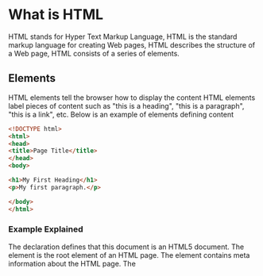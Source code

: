 # What is HTML

HTML stands for Hyper Text Markup Language,
HTML is the standard markup language for creating Web pages,
HTML describes the structure of a Web page,
HTML consists of a series of elements.

## Elements 

HTML elements tell the browser how to display the content
HTML elements label pieces of content such as "this is a heading", "this is a paragraph", "this is a link", etc. Below is an example of elements defining content

```HTML
<!DOCTYPE html>
<html>
<head>
<title>Page Title</title>
</head>
<body>

<h1>My First Heading</h1>
<p>My first paragraph.</p>

</body>
</html>
```

### Example Explained

The <!DOCTYPE html> declaration defines that this document is an HTML5 document.
The <html> element is the root element of an HTML page.
The <head> element contains meta information about the HTML page.
The <title> element specifies a title for the HTML page (which is shown in the browser's title bar or in the page's tab).
The <body> element defines the document's body, and is a container for all the visible contents, such as headings, paragraphs, images, hyperlinks, tables, lists, etc.
The <h1> element defines a large heading.
The <p> element defines a paragraph.

## HTML Editors

Web pages can be created and modified by using professional HTML editors.

However, for learning HTML we recommend a simple text editor like Notepad (PC) or TextEdit (Mac).

We believe in that using a simple text editor is a good way to learn HTML.
